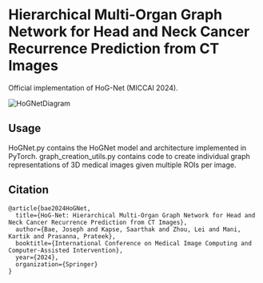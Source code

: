 # Hierarchical Multi-Organ Graph Network for Head and Neck Cancer Recurrence Prediction from CT Images
Official implementation of HoG-Net (MICCAI 2024).

![HoGNetDiagram](https://github.com/bmi-imaginelab/HoGNet/assets/62440391/14c95d73-dcb0-40a1-b1bc-cb3e30364ba0)


## Usage
HoGNet.py contains the HoGNet model and architecture implemented in PyTorch. graph_creation_utils.py contains code to create individual graph representations of 3D medical images given multiple ROIs per image. 

## Citation
```
@article{bae2024HoGNet,
  title={HoG-Net: Hierarchical Multi-Organ Graph Network for Head and Neck Cancer Recurrence Prediction from CT Images},
  author={Bae, Joseph and Kapse, Saarthak and Zhou, Lei and Mani, Kartik and Prasanna, Prateek},
  booktitle={International Conference on Medical Image Computing and Computer-Assisted Intervention},
  year={2024},
  organization={Springer}
}
```
